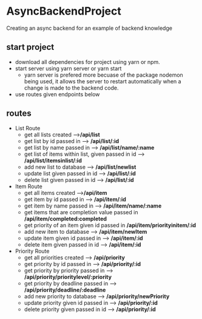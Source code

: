 # AsyncBackendProject
Creating an async backend for an example of backend knowledge

## start project
* download all dependencies for project using yarn or npm.
* start server using yarn server or yarn start
    * yarn server is prefered more becuase of the package nodemon being used, it allows the server to restart automatically when a change is made to the backend code.
* use routes given endpoints below

## routes
* List Route
    * get all lists created -->__/api/list__
    * get list by id passed in --> __/api/list/:id__
    * get list by name passed in  --> __/api/list/name/:name__
    * get list of items within list, given passed in id --> __/api/list/itemsinlist/:id__
    * add new list to database --> __/api/list/newlist__
    * update list given passed in id --> __/api/list/:id__
    * delete list given passed in id --> __/api/list/:id__
* Item Route
    * get all items created -->__/api/item__
    * get item by id passed in --> __/api/item/:id__
    * get item by name passed in --> __/api/item/name/:name__
    * get items that are completion value passed in __/api/item/completed:completed__
    * get priority of an item given id passed in __/api/item/priorityinitem/:id__
    * add new item to database --> __/api/item/newItem__
    * update item given id passed in --> __/api/item/:id__
    * delete item given passed in id --> __/api/item/:id__ 
* Priority Route
    * get all priorities created --> __/api/priority__
    * get priority by id passed in --> __/api/priority/:id__
    * get priority by priority passed in --> __/api/priority/prioritylevel/:priority__
    * get priority by deadline passed in --> __/api/priority/deadline/:deadline__
    * add new priority to database --> __/api/priority/newPriority__
    * update priority given id passed in --> __/api/priority/:id__
    * delete priority given passed in id --> __/api/priority/:id__ 
